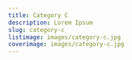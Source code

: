 ```yaml
---
title: Category C
description: Lorem Ipsum
slug: category-c
listimage: images/category-c.jpg
coverimage: images/category-c.jpg
---
```

